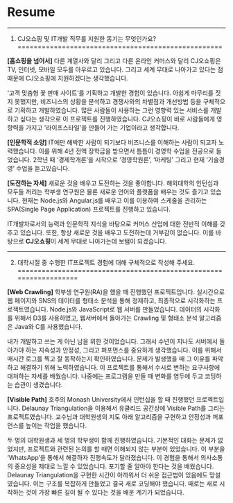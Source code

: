 


Resume
======


---------------------------------------------------

1.	CJ오쇼핑 및 IT개발 직무를 지원한 동기는 무엇인가요?
===================================================



**[홈쇼핑을 넘어서]**
  다른 계열사와 달리 그리고 다른 온라인 커머스와 달리 CJ오쇼핑은 TV, 인터넷, 모바일 모두를 아우르고 있습니다. 그리고 세계 무대로 나아가고 있다는 점 때문에 CJ오쇼핑에 지원하겠다는 생각했습니다.

  ‘고객 맞춤형 꽃 판매 사이트’를 기획하고 개발한 경험이 있습니다. 아쉽게 마무리를 짓지 못했지만, 비즈니스의 상황을 분석하고 경쟁사와의 차별점과 개선방법 등을 구체적으로 기획하고 개발하였습니다. 많은 사람들이 사용하는 그런 영향력 있는 서비스를 개발하고 싶다는 생각으로 이 프로젝트를 진행하였습니다. CJ오쇼핑이 바로 사람들에게 영향력을 가지고 '라이프스타일'을 만들어 가는 기업이라고 생각합니다.


**[인문학적 소양]**
  IT에만 해박한 사람이 되기보다 비즈니스를 이해하는 사람이 되고자 노력했습니다. 이를 위해 4년 전액 장학금을 받으면서 틈틈이 경영학 수업을 전공으로 들었습니다. 2학년 때 ‘경제학개론’을 시작으로 ‘경영학원론’, ‘마케팅’ 그리고 현재 ‘기술경영’ 수업을 듣고있습니다.


**[도전하는 자세]**
  새로운 것을 배우고 도전하는 것을 좋아합니다. 해외대학의 인턴십과 모두들 꺼리는 학부생 연구원은 물론 새로운 언어와 플랫폼을 배우는 것도 즐기고 있습니다. 현재는 Node.js와 Angular.js를 배우고 이를 이용하여 스케줄을 관리하는 SPA(Single Page Application) 프로젝트를 진행하고 있습니다.

  IT개발자로서의 능력과 인문학적 지식을 바탕으로 커머스 산업에 대한 전반적 이해를 갖추고 있습니다. 또한, 항상 새로운 것을 배우고 도전하는데 거부감이 없습니다. 이를 바탕으로 **CJ오쇼핑**이 세계 무대로 나아가는데 보탬이 되겠습니다.



------------------------------------------------------------------


2.	대학시절 중 수행한 IT프로젝트 경험에 대해 구체적으로 작성해 주세요.
==================================================================


**[Web Crawling]**
  학부생 연구원(RA)을 했을 때 진행했던 프로젝트입니다. 실시간으로 웹 페이지와 SNS의 데이터를 형태소 분석을 통해 정제하고, 최종적으로 시각화하는 프로젝트였습니다.
  Node.js와 JavaScript로 웹 서버를 만들었습니다. 데이터의 시각화를 위해서 D3를 사용하였고, 웹서버에서 돌아가는 Crawling 및 형태소 분석 알고리즘은 Java와 C를 사용했습니다.

  내가 개발하고 쓰는 게 아닌 남을 위한 것이었습니다. 그래서 수년이 지나도 서버에서 돌아가야 하는 지속성과 안정성, 그리고 퍼포먼스를 중요하게 생각했습니다. 이를 위해서 매시간 로그를 찍고 잘 동작하는지 확인하였습니다. 문제가 발생했을 때 그 이유를 파악하고 해결하기 위해 노력하였습니다.
  이 프로젝트를 통해서 수시로 변하는 요구사항에 대처하는 자세를 배웠습니다. 나중에는 프로그램을 만들 때 변화를 염두에 두고 코딩하는 습관이 생겼습니다.


**[Visible Path]**
  호주의 Monash University에서 인턴십을 할 때 진행했던 프로젝트입니다. Delaunay Triangulation을 이용해서 유클리드 공간상에 Visible Path를 그리는 프로젝트였습니다. 교수님과 대학원생의 지도 아래 알고리즘을 구현하고 안정성과 퍼포먼스를 높이는 작업을 했습니다.

  두 명의 대학원생과 세 명의 학부생이 함께 진행하였습니다. 기본적인 대화는 문제가 없었지만, 프로젝트와 관련된 논의를 할 때면 이해되지 않는 부분이 있었습니다. 이 부분을 ‘WhatsApp’을 통해서 해결하자 진행속도가 달라졌습니다. 이 경험을 통해서 의사소통의 중요성을 제대로 느낄 수 있었습니다.
  포기할 줄 알아야 한다는 것을 배웠습니다. Delaunay Triangulation을 구현한 시간이 아까워서 더 쉬운 접근법이 있음에도 망설였습니다. 이는 구조를 복잡하게 만들었고 결국 새로 코딩해야 했습니다. 때로는 새로 시작하는 것이 가장 빠른 길이 될 수 있다는 것을 배운 계기가 되었습니다.
